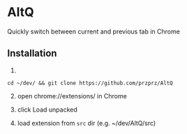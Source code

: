 # AltQ
Quickly switch between current and previous tab in Chrome

## Installation

1.
```
cd ~/dev/ && git clone https://github.com/przprz/AltQ
```

2. open chrome://extensions/ in Chrome

3. click Load unpacked

4. load extension from `src` dir (e.g. ~/dev/AltQ/src)

